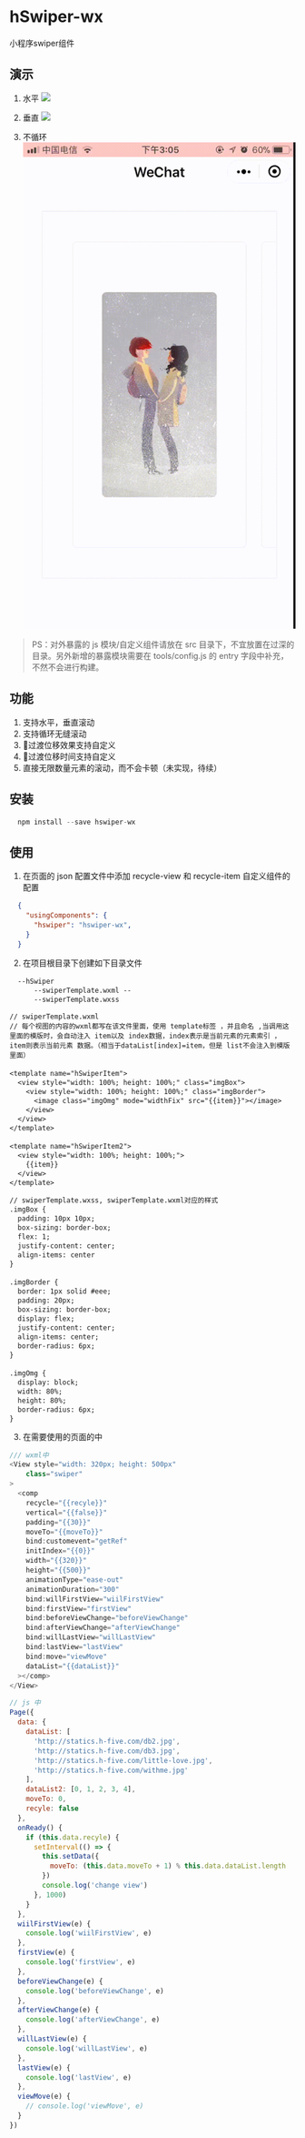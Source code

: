 # hSwiper-wx
小程序swiper组件


## 演示
1. 水平
![](./h.gif)

2. 垂直
![](./v.gif)

3. 不循环
![](./nocyle.gif)


> PS：对外暴露的 js 模块/自定义组件请放在 src 目录下，不宜放置在过深的目录。另外新增的暴露模块需要在 tools/config.js 的 entry 字段中补充，不然不会进行构建。

## 功能
1. 支持水平，垂直滚动
2. 支持循环无缝滚动
3. 过渡位移效果支持自定义
4. 过渡位移时间支持自定义
5. 直接无限数量元素的滚动，而不会卡顿（未实现，待续）

## 安装

```javascript
  npm install --save hswiper-wx
```

## 使用

1. 在页面的 json 配置文件中添加 recycle-view 和 recycle-item 自定义组件的配置

```json
  {
    "usingComponents": {
      "hswiper": "hswiper-wx",
    }
  }
```

2. 在项目根目录下创建如下目录文件
```
  --hSwiper
      --swiperTemplate.wxml --
      --swiperTemplate.wxss
```


```
// swiperTemplate.wxml
// 每个视图的内容的wxml都写在该文件里面，使用 template标签 ，并且命名 ,当调用这里面的模版时，会自动注入 item以及 index数据，index表示是当前元素的元素索引 ，item则表示当前元素 数据。（相当于dataList[index]=item，但是 list不会注入到模版里面）

<template name="hSwiperItem">
  <view style="width: 100%; height: 100%;" class="imgBox">
    <view style="width: 100%; height: 100%;" class="imgBorder">
      <image class="imgOmg" mode="widthFix" src="{{item}}"></image>
    </view>
  </view>
</template>

<template name="hSwiperItem2">
  <view style="width: 100%; height: 100%;">
    {{item}}
  </view>
</template>

```

```
// swiperTemplate.wxss, swiperTemplate.wxml对应的样式
.imgBox {
  padding: 10px 10px;
  box-sizing: border-box;
  flex: 1;
  justify-content: center;
  align-items: center
}

.imgBorder {
  border: 1px solid #eee;
  padding: 20px;
  box-sizing: border-box;
  display: flex;
  justify-content: center;
  align-items: center;
  border-radius: 6px;
}

.imgOmg {
  display: block;
  width: 80%;
  height: 80%;
  border-radius: 6px;
}
```

3. 在需要使用的页面的中
```javascript
/// wxml中
<View style="width: 320px; height: 500px"
    class="swiper"
>
  <comp
    recycle="{{recyle}}"
    vertical="{{false}}"
    padding="{{30}}"
    moveTo="{{moveTo}}"
    bind:customevent="getRef"
    initIndex="{{0}}"
    width="{{320}}"
    height="{{500}}"
    animationType="ease-out"
    animationDuration="300"
    bind:willFirstView="wiilFirstView"
    bind:firstView="firstView"
    bind:beforeViewChange="beforeViewChange"
    bind:afterViewChange="afterViewChange"
    bind:willLastView="willLastView"
    bind:lastView="lastView"
    bind:move="viewMove"
    dataList="{{dataList}}"
  ></comp>
</View>

```

```javascript
// js 中
Page({
  data: {
    dataList: [
      'http://statics.h-five.com/db2.jpg',
      'http://statics.h-five.com/db3.jpg',
      'http://statics.h-five.com/little-love.jpg',
      'http://statics.h-five.com/withme.jpg'
    ],
    dataList2: [0, 1, 2, 3, 4],
    moveTo: 0,
    recyle: false
  },
  onReady() {
    if (this.data.recyle) {
      setInterval(() => {
        this.setData({
          moveTo: (this.data.moveTo + 1) % this.data.dataList.length
        })
        console.log('change view')
      }, 1000)
    }
  },
  wiilFirstView(e) {
    console.log('wiilFirstView', e)
  },
  firstView(e) {
    console.log('firstView', e)
  },
  beforeViewChange(e) {
    console.log('beforeViewChange', e)
  },
  afterViewChange(e) {
    console.log('afterViewChange', e)
  },
  willLastView(e) {
    console.log('willLastView', e)
  },
  lastView(e) {
    console.log('lastView', e)
  },
  viewMove(e) {
    // console.log('viewMove', e)
  }
})

```